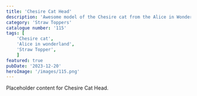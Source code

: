 ```yaml
---
title: 'Chesire Cat Head'
description: 'Awesome model of the Chesire cat from the Alice in Wonderland cartoon. Awesome Straw topper for your tumblers. Great item for any movie fan'
category: 'Straw Toppers'
catalogue number: '115'
tags: [
    'Chesire cat', 
    'Alice in wonderland',
    'Straw Topper', 
    ]
featured: true
pubDate: '2023-12-20'
heroImage: '/images/115.png'
---
```


Placeholder content for Chesire Cat Head.